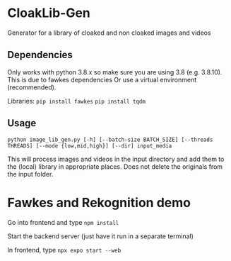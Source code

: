 # CloakLib-Gen
Generator for a library of cloaked and non cloaked images and videos

## Dependencies
Only works with python 3.8.x so make sure you are using 3.8 (e.g. 3.8.10). This is due to fawkes dependencies
Or use a virtual environment (recommended).

Libraries:
`pip install fawkes`
`pip install tqdm`

## Usage

`python image_lib_gen.py [-h] [--batch-size BATCH_SIZE] [--threads THREADS] [--mode {low,mid,high}] [--dir] input_media `

This will process images and videos in the input directory and add them to the (local) library in appropriate places. Does not delete the originals from the input folder.



# Fawkes and Rekognition demo

Go into frontend and type `npm install`


Start the backend server (just have it run in a separate terminal)

In frontend, type `npx expo start --web`
